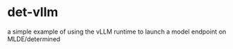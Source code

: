 # det-vllm
a simple example of using the vLLM runtime to launch a model endpoint on MLDE/determined
